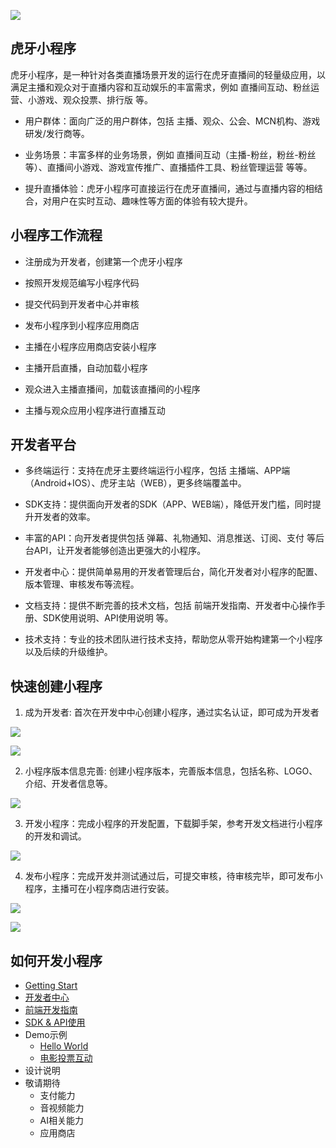 ![](https://v-cms-img.huya.com/huya/hy-ext/logo.png)

## 虎牙小程序

   虎牙小程序，是一种针对各类直播场景开发的运行在虎牙直播间的轻量级应用，以满足主播和观众对于直播内容和互动娱乐的丰富需求，例如 直播间互动、粉丝运营、小游戏、观众投票、排行版 等。

* 用户群体：面向广泛的用户群体，包括 主播、观众、公会、MCN机构、游戏研发/发行商等。
    
* 业务场景：丰富多样的业务场景，例如 直播间互动（主播-粉丝，粉丝-粉丝 等）、直播间小游戏、游戏宣传推广、直播插件工具、粉丝管理运营 等等。
    
* 提升直播体验：虎牙小程序可直接运行在虎牙直播间，通过与直播内容的相结合，对用户在实时互动、趣味性等方面的体验有较大提升。

## 小程序工作流程

* 注册成为开发者，创建第一个虎牙小程序

* 按照开发规范编写小程序代码

* 提交代码到开发者中心并审核

* 发布小程序到小程序应用商店

* 主播在小程序应用商店安装小程序

* 主播开启直播，自动加载小程序

* 观众进入主播直播间，加载该直播间的小程序

* 主播与观众应用小程序进行直播互动

## 开发者平台
   
* 多终端运行：支持在虎牙主要终端运行小程序，包括 主播端、APP端（Android+IOS）、虎牙主站（WEB），更多终端覆盖中。
    
* SDK支持：提供面向开发者的SDK（APP、WEB端），降低开发门槛，同时提升开发者的效率。
    
* 丰富的API：向开发者提供包括 弹幕、礼物通知、消息推送、订阅、支付 等后台API，让开发者能够创造出更强大的小程序。
    
* 开发者中心：提供简单易用的开发者管理后台，简化开发者对小程序的配置、版本管理、审核发布等流程。
    
* 文档支持：提供不断完善的技术文档，包括 前端开发指南、开发者中心操作手册、SDK使用说明、API使用说明 等。
    
* 技术支持：专业的技术团队进行技术支持，帮助您从零开始构建第一个小程序以及后续的升级维护。

## 快速创建小程序

1. 成为开发者: 首次在开发中中心创建小程序，通过实名认证，即可成为开发者

![](https://v-cms-img.huya.com/huya/hy-ext/new1.png)

![](https://v-cms-img.huya.com/huya/hy-ext/new2.png)

2. 小程序版本信息完善: 创建小程序版本，完善版本信息，包括名称、LOGO、介绍、开发者信息等。

![](https://v-cms-img.huya.com/huya/hy-ext/new3.png)

3. 开发小程序：完成小程序的开发配置，下载脚手架，参考开发文档进行小程序的开发和调试。

![](https://v-cms-img.huya.com/huya/hy-ext/new4.png)

4. 发布小程序：完成开发并测试通过后，可提交审核，待审核完毕，即可发布小程序，主播可在小程序商店进行安装。

![](https://v-cms-img.huya.com/huya/hy-ext/new7.png)

![](https://v-cms-img.huya.com/huya/hy-ext/new6.png)

## 如何开发小程序

* [Getting Start](http://iosdevtips.co/post/121756573323/ios-9-xcode-7-http-connect-server-error)
* [开发者中心](http://iosdevtips.co/post/121756573323/ios-9-xcode-7-http-connect-server-error)
* [前端开发指南](http://iosdevtips.co/post/121756573323/ios-9-xcode-7-http-connect-server-error)
* [SDK & API使用](http://iosdevtips.co/post/121756573323/ios-9-xcode-7-http-connect-server-error)
* Demo示例
    * [Hello World](http://iosdevtips.co/post/121756573323/ios-9-xcode-7-http-connect-server-error)
    * [电影投票互动](http://iosdevtips.co/post/121756573323/ios-9-xcode-7-http-connect-server-error)
* 设计说明 
* 敬请期待
    * 支付能力
    * 音视频能力
    * AI相关能力
    * 应用商店
